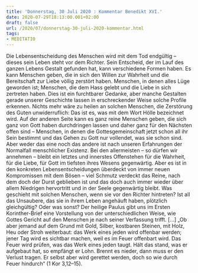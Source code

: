 ```yaml
---
title: 'Donnerstag, 30 Juli 2020 : Kommentar Benedikt XVI.'
date: 2020-07-29T18:13:00.001+02:00
draft: false
url: /2020/07/donnerstag-30-juli-2020-kommentar.html
tags: 
- MEDITATIO
---
```


Die Lebensentscheidung des Menschen wird mit dem Tod endgültig – dieses sein Leben steht vor dem Richter. Sein Entscheid, der im Lauf des ganzen Lebens Gestalt gefunden hat, kann verschiedene Formen haben. Es kann Menschen geben, die in sich den Willen zur Wahrheit und die Bereitschaft zur Liebe völlig zerstört haben. Menschen, in denen alles Lüge geworden ist; Menschen, die dem Hass gelebt und die Liebe in sich zertreten haben. Dies ist ein furchtbarer Gedanke, aber manche Gestalten gerade unserer Geschichte lassen in erschreckender Weise solche Profile erkennen. Nichts mehr wäre zu heilen an solchen Menschen, die Zerstörung des Guten unwiderruflich: Das ist es, was mit dem Wort Hölle bezeichnet wird. Auf der anderen Seite kann es ganz reine Menschen geben, die sich ganz von Gott haben durchdringen lassen und daher ganz für den Nächsten offen sind – Menschen, in denen die Gottesgemeinschaft jetzt schon all ihr Sein bestimmt und das Gehen zu Gott nur vollendet, was sie schon sind. Aber weder das eine noch das andere ist nach unseren Erfahrungen der Normalfall menschlicher Existenz. Bei den allermeisten – so dürfen wir annehmen – bleibt ein letztes und innerstes Offenstehen für die Wahrheit, für die Liebe, für Gott im tiefsten ihres Wesens gegenwärtig. Aber es ist in den konkreten Lebensentscheidungen überdeckt von immer neuen Kompromissen mit dem Bösen – viel Schmutz verdeckt das Reine, nach dem doch der Durst geblieben ist und das doch auch immer wieder über allem Niedrigen hervortritt und in der Seele gegenwärtig bleibt. Was geschieht mit solchen Menschen, wenn sie vor den Richter hintreten? Ist all das Unsaubere, das sie in ihrem Leben angehäuft haben, plötzlich gleichgültig? Oder was sonst? Der heilige Paulus gibt uns im Ersten Korinther-Brief eine Vorstellung von der unterschiedlichen Weise, wie Gottes Gericht auf den Menschen je nach seiner Verfassung trifft. \[…\] „Ob aber jemand auf dem Grund mit Gold, Silber, kostbaren Steinen, mit Holz, Heu oder Stroh weiterbaut: das Werk eines jeden wird offenbar werden; jener Tag wird es sichtbar machen, weil es im Feuer offenbart wird. Das Feuer wird prüfen, was das Werk eines jeden taugt. Hält das stand, was er aufgebaut hat, so empfängt er Lohn. Brennt es nieder, dann muss er den Verlust tragen. Er selbst aber wird gerettet werden, doch so wie durch Feuer hindurch“ (1 Kor 3,12–15).